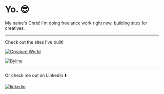 # Yo. 😎

My name's Chris! I'm doing freelance work right now, building sites for creatives.

---

Check out the sites I've built!

[![Creature World](https://github.com/ChristopherOka/ChristopherOka/assets/70914858/a8e32102-c3fd-4816-baab-e60357285427)](https://creature.world) 

[![Byline](https://github.com/ChristopherOka/ChristopherOka/assets/70914858/01b36afc-29ad-4166-bd74-8f18a4f73a51)](https://www.bylinebyline.com)

<!-- [Internet Art Club](https://internetartclub.com) -->

---

Or check me out on LinkedIn ⬇️

[![linkedin](https://img.shields.io/badge/linkedin-0077B5?style=for-the-badge&logo=LinkedIn&logoColor=white)](https://www.linkedin.com/in/christopher-oka/)
